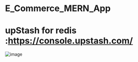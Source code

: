 # E_Commerce_MERN_App

# upStash for redis :https://console.upstash.com/

![image]("/redis_token.png")